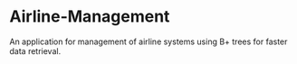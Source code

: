 # Airline-Management
An application for management of airline systems using B+ trees for faster data retrieval.
